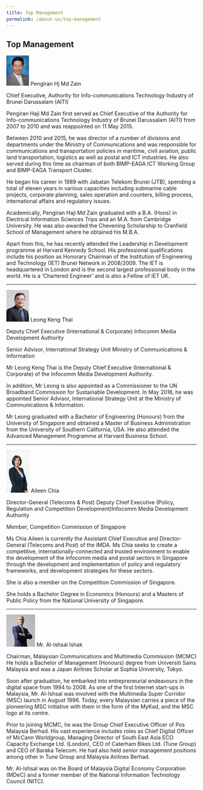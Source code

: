 ```yaml
---
title: Top Management
permalink: /about-us/top-management
---
```

## **Top Management**
![](/assets/images/zain.png)
Pengiran Hj Md Zain

Chief Executive, Authority for Info-communications Technology Industry of Brunei Darussalam (AITI)

Pengiran Haji Md Zain first served as Chief Executive of the Authority for Info-communications Technology Industry of Brunei Darussalam (AITI) from 2007 to 2010 and was reappointed on 11 May 2015.

Between 2010 and 2015, he was director of a number of divisions and departments under the Ministry of Communications and was responsible for communications and transportation policies in maritime, civil aviation, public land transportation, logistics as well as postal and ICT industries. He also served during this time as chairman of both BIMP-EAGA ICT Working Group and BIMP-EAGA Transport Cluster.

He began his career in 1989 with Jabatan Telekom Brunei (JTB), spending a total of eleven years in various capacities including submarine cable projects, corporate planning, sales operation and counters, billing process, international affairs and regulatory issues.

Academically, Pengiran Haji Md Zain graduated with a B.A. (Hons) in Electrical Information Sciences Trips and an M.A. from Cambridge University. He was also awarded the Chevening Scholarship to Cranfield School of Management where he obtained his M.B.A.

Apart from this, he has recently attended the Leadership in Development programme at Harvard Kennedy School. His professional qualifications include his position as Honorary Chairman of the Institution of Engineering and Technology (IET) Brunei Network in 2008/2009. The IET is headquartered in London and is the second largest professional body in the world. He is a ‘Chartered Engineer’ and is also a Fellow of IET UK.

***

![](/assets/images/lkt.png)
Leong Keng Thai

Deputy Chief Executive (International & Corporate)
Infocomm Media Development Authority

Senior Advisor, International Strategy Unit
Ministry of Communications & Information

Mr Leong Keng Thai is the Deputy Chief Executive (International & Corporate) of the Infocomm Media Development Authority.

In addition, Mr Leong is also appointed as a Commissioner to the UN Broadband Commission for Sustainable Development. In May 2016, he was appointed Senior Advisor, International Strategy Unit at the Ministry of Communications & Information.

Mr Leong graduated with a Bachelor of Engineering (Honours) from the University of Singapore and obtained a Master of Business Administration from the University of Southern California, USA. He also attended the Advanced Management Programme at Harvard Business School.

***

![](/assets/images/Aileen-Chia-5.jpg)
Aileen Chia

Director-General (Telecoms & Post)
Deputy Chief Executive (Policy, Regulation and Competition Development)Infocomm Media Development Authority

Member, Competition Commission of Singapore

Ms Chia Aileen is currently the Assistant Chief Executive and Director-General (Telecoms and Post) of the IMDA. Ms Chia seeks to create a competitive, internationally-connected and trusted environment to enable the development of the infocomm media and postal sectors in Singapore through the development and implementation of policy and regulatory frameworks, and development strategies for these sectors.

She is also a member on the Competition Commission of Singapore.

She holds a Bachelor Degree in Economics (Honours) and a Masters of Public Policy from the National University of Singapore.

***

![](/assets/images/Mr-Al-Ishsal2.jpg)
Mr. Al-Ishsal Ishak

Chairman, Malaysian Communications and Multimedia Commission (MCMC)
He holds a Bachelor of Management (Honours) degree from Universiti Sains Malaysia and was a Japan Airlines Scholar at Sophia University, Tokyo. 

Soon after graduation, he embarked into entrepreneurial endeavours in the digital space from 1994 to 2008. As one of the first Internet start-ups in Malaysia, Mr. Al-Ishsal was involved with the Multimedia Super Corridor (MSC) launch in August 1996. Today, every Malaysian carries a piece of the pioneering MSC initiative with them in the form of the MyKad, and the MSC logo at its centre.

Prior to joining MCMC, he was the Group Chief Executive Officer of Pos Malaysia Berhad. His vast experience includes roles as Chief Digital Officer of McCann Worldgroup, Managing Director of South East Asia ECO Capacity Exchange Ltd. (London), CEO of Caterham Bikes Ltd. (Tune Group) and CEO of Baraka Telecom. He had also held senior management positions among other in Tune Group and Malaysia Airlines Berhad.

Mr. Al-Ishsal was on the Board of Malaysia Digital Economy Corporation (MDeC) and a former member of the National Information Technology Council (NITC).
